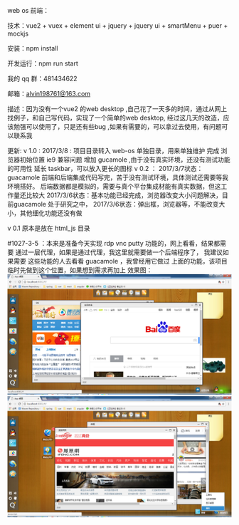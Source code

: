 web os  前端：

技术：vue2 + vuex + element ui + jquery + jquery ui + smartMenu + puer + mockjs

安装：npm install

开发运行：npm run start

我的 qq 群：481434622

邮箱：alvin198761@163.com

描述：因为没有一个vue2 的web desktop ,自己花了一天多的时间，通过从网上找例子，和自己写代码，实现了一个简单的web desktop,
		经过这几天的改造，应该勉强可以使用了，只是还有些bug ,如果有需要的，可以拿过去使用，有问题可以联系我

更新:
v 1.0 :
2017/3/8 : 项目目录转入 web-os 单独目录，用来单独维护
			完成 浏览器初始位置
			ie9 兼容问题
			增加 gucamole ,由于没有真实环境，还没有测试功能的可用性
			延长 taskbar，可以放入更长的图标
v 0.2 ：
2017/3/7状态：guacamole 前端和后端集成代码写完，苦于没有测试环境，具体测试还需要等我环境搭好。
                后端数据都是模拟的，需要与真个平台集成材能有真实数据，但这工作量还比较大
2017/3/6状态：基本功能已经完成，浏览器改变大小问题解决，目前guacamole 处于研究之中，
2017/3/6状态：弹出框，浏览器等，不能改变大小，其他细化功能还没有做

v 0.1 原本是放在 html_js 目录


#1027-3-5 ：本来是准备今天实现 rdp vnc putty 功能的，网上看看，结果都需要 通过一层代理，如果是通过代理，我这里就需要做一个后端程序了，
            我建议如果需要 这些功能的人去看看 guacamole ，我曾经用它做过 上面的功能，该项目临时先做到这个位置，如果想到需求再加上
效果图：
![image](https://github.com/alvin198761/html_js/blob/master/vue_desktop/readme/111.png?raw=true)
![image](https://github.com/alvin198761/html_js/blob/master/vue_desktop/readme/222.png?raw=true)
